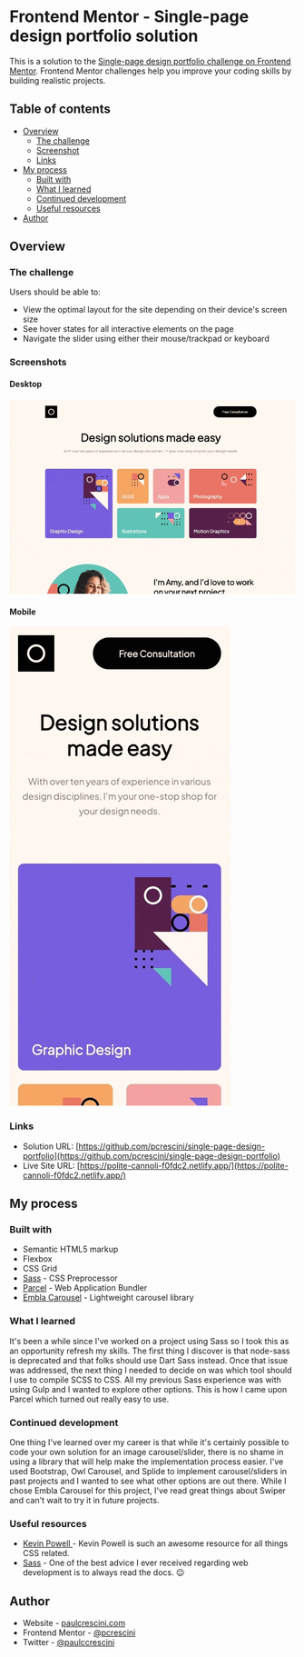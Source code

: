 # Frontend Mentor - Single-page design portfolio solution

This is a solution to the [Single-page design portfolio challenge on Frontend Mentor](https://www.frontendmentor.io/challenges/singlepage-design-portfolio-2MMhyhfKVo). Frontend Mentor challenges help you improve your coding skills by building realistic projects.

## Table of contents

- [Overview](#overview)
  - [The challenge](#the-challenge)
  - [Screenshot](#screenshots)
  - [Links](#links)
- [My process](#my-process)
  - [Built with](#built-with)
  - [What I learned](#what-i-learned)
  - [Continued development](#continued-development)
  - [Useful resources](#useful-resources)
- [Author](#author)

## Overview

### The challenge

Users should be able to:

- View the optimal layout for the site depending on their device's screen size
- See hover states for all interactive elements on the page
- Navigate the slider using either their mouse/trackpad or keyboard

### Screenshots

#### Desktop

![](./src/assets/screenshots/desktop-demo-min.gif)

#### Mobile

![](./src/assets/screenshots/mobile-demo-min.gif)

### Links

- Solution URL: [https://github.com/pcrescini/single-page-design-portfolio](https://github.com/pcrescini/single-page-design-portfolio)
- Live Site URL: [https://polite-cannoli-f0fdc2.netlify.app/](https://polite-cannoli-f0fdc2.netlify.app/)

## My process

### Built with

- Semantic HTML5 markup
- Flexbox
- CSS Grid
- [Sass](https://sass-lang.com/) - CSS Preprocessor
- [Parcel](https://parceljs.org/) - Web Application Bundler
- [Embla Carousel](https://www.embla-carousel.com/) - Lightweight carousel library

### What I learned

It's been a while since I've worked on a project using Sass so I took this as an opportunity refresh my skills. The first thing I discover is that node-sass is deprecated and that folks should use Dart Sass instead. Once that issue was addressed, the next thing I needed to decide on was which tool should I use to compile SCSS to CSS. All my previous Sass experience was with using Gulp and I wanted to explore other options. This is how I came upon Parcel which turned out really easy to use.

### Continued development

One thing I've learned over my career is that while it's certainly possible to code your own solution for an image carousel/slider, there is no shame in using a library that will help make the implementation process easier. I've used Bootstrap, Owl Carousel, and Splide to implement carousel/sliders in past projects and I wanted to see what other options are out there. While I chose Embla Carousel for this project, I've read great things about Swiper and can't wait to try it in future projects.

### Useful resources

- [Kevin Powell ](https://www.youtube.com/@KevinPowell/featured) - Kevin Powell is such an awesome resource for all things CSS related.
- [Sass](https://sass-lang.com/) - One of the best advice I ever received regarding web development is to always read the docs. 😉

## Author

- Website - [paulcrescini.com](https://www.paulcrescini.com)
- Frontend Mentor - [@pcrescini](https://www.frontendmentor.io/profile/pcrescini)
- Twitter - [@paulccrescini](https://www.twitter.com/paulccrescini)
